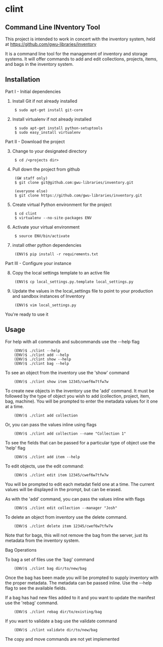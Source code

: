 clint
=====

Command Line INventory Tool
---------------------------

This project is intended to work in concert with the inventory system, held at https://github.com/gwu-libraries/inventory

It is a command line tool for the management of inventory and storage systems.  It will offer commands to add and edit collections, projects, items, and bags in the inventory system.

Installation
------------

Part I - Initial dependencies

1. Install Git if not already installed

        $ sudo apt-get install git-core

2. Install virtualenv if not already installed

        $ sudo apt-get install python-setuptools
        $ sudo easy_install virtualenv

Part II - Download the project

3. Change to your designated directory

        $ cd /<projects dir>

4. Pull down the project from github

        (GW staff only)
        $ git clone git@github.com:gwu-libraries/inventory.git

        (everyone else)
        $ git clone https://github.com/gwu-libraries/inventory.git

5. Create virtual Python environment for the project

        $ cd clint
        $ virtualenv --no-site-packages ENV

6. Activate your virtual environment

        $ source ENV/bin/activate

7. install other python dependencies

        (ENV)$ pip install -r requirements.txt

Part III - Configure your instance

8. Copy the local settings template to an active file

        (ENV)$ cp local_settings.py.template local_settings.py

9. Update the values in the local_settings file to point to your production and sandbox instances of Inventory

        (ENV)$ vim local_settings.py

You're ready to use it


Usage
-----

For help with all commands and subcommands use the --help flag

        (ENV)$ ./clint --help
        (ENV)$ ./clint add --help
        (ENV)$ ./clint show --help
        (ENV)$ ./clint bag --help

To see an object from the inventory use the 'show' command

        (ENV)$ ./clint show item 12345/cwef6w7tfw7w


To create new objects in the inventory use the 'add' command.  It must be followed by the type of object you wish to add (collection, project, item, bag, machine). You will be prompted to enter the metadata values for it one at a time.

        (ENV)$ ./clint add collection

Or, you can pass the values inline using flags

        (ENV)$ ./clint add collection --name "Collection 1"

To see the fields that can be passed for a particular type of object use the 'help' flag

        (ENV)$ ./clint add item --help


To edit objects, use the edit command:

        (ENV)$ ./clint edit item 12345/cwef6w7tfw7w

You will be prompted to edit each metadat field one at a time. The current values will be displayed in the prompt, but can be erased.

As with the 'add' command, you can pass the values inline with flags

        (ENV)$ ./clint edit collection --manager "Josh"


To delete an object from inventory use the delete command.

        (ENV)$ ./clint delete item 12345/cwef6w7tfw7w

Note that for bags, this will not remove the bag from the server, just its metadata from the inventory system.

Bag Operations

To bag a set of files use the 'bag' command

        (ENV)$ ./clint bag dir/to/new/bag

Once the bag has been made you will be prompted to supply inventory with the proper metadata.  The metadata can be passed inline.  Use the --help flag to see the available fields.

If a bag has had new files added to it and you want to update the manifest use the 'rebag' command.

        (ENV)$ ./clint rebag dir/to/existing/bag

If you want to validate a bag use the validate command

        (ENV)$ ./clint validate dir/to/new/bag

The copy and move commands are not yet implemented